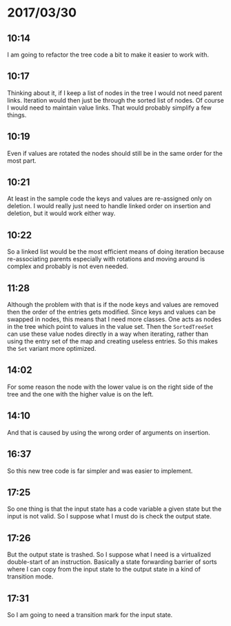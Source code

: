 # 2017/03/30

## 10:14

I am going to refactor the tree code a bit to make it easier to work with.

## 10:17

Thinking about it, if I keep a list of nodes in the tree I would not need
parent links. Iteration would then just be through the sorted list of nodes.
Of course I would need to maintain value links. That would probably simplify
a few things.

## 10:19

Even if values are rotated the nodes should still be in the same order for
the most part.

## 10:21

At least in the sample code the keys and values are re-assigned only on
deletion. I would really just need to handle linked order on insertion and
deletion, but it would work either way.

## 10:22

So a linked list would be the most efficient means of doing iteration because
re-associating parents especially with rotations and moving around is complex
and probably is not even needed.

## 11:28

Although the problem with that is if the node keys and values are removed then
the order of the entries gets modified. Since keys and values can be swapped
in nodes, this means that I need more classes. One acts as nodes in the tree
which point to values in the value set. Then the `SortedTreeSet` can use these
value nodes directly in a way when iterating, rather than using the entry set
of the map and creating useless entries. So this makes the `Set` variant more
optimized.

## 14:02

For some reason the node with the lower value is on the right side of the tree
and the one with the higher value is on the left.

## 14:10

And that is caused by using the wrong order of arguments on insertion.

## 16:37

So this new tree code is far simpler and was easier to implement.

## 17:25

So one thing is that the input state has a code variable a given state but the
input is not valid. So I suppose what I must do is check the output state.

## 17:26

But the output state is trashed. So I suppose what I need is a virtualized
double-start of an instruction. Basically a state forwarding barrier of sorts
where I can copy from the input state to the output state in a kind of
transition mode.

## 17:31

So I am going to need a transition mark for the input state.
